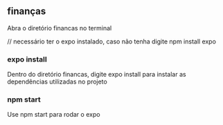 ## finanças

Abra o diretório financas no terminal

// necessário ter o expo instalado, caso não tenha digite npm install expo

### expo install

Dentro do diretório financas, digite expo install para instalar as dependências utilizadas no projeto

### npm start

Use npm start para rodar o expo



